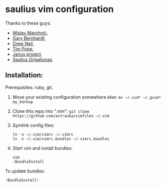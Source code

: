 saulius vim configuration
=========================

Thanks to these guys:

* [Mislav Marohnić](http://mislav.uniqpath.com),
* [Gary Bernhardt](http://destroyallsoftware.com),
* [Drew Neil](http://vimcasts.org),
* [Tim Pope](http://tbaggery.com),
* [Janus project](https://github.com/carlhuda/janus).
* [Saulius Grigaliunas](https://github.com/sauliusg/vimfiles).

## Installation:

Prerequisites: ruby, git.

1. Move your existing configuration somewhere else:
   `mv ~/.vim* ~/.gvim* my_backup`
2. Clone this repo into ".vim":
   `git clone https://github.com/astrauka/vimfiles ~/.vim`
3. Symlink config files:

    ````
    ln -s ~/.vim/vimrc ~/.vimrc
    ln -s ~/.vim/vimrc.bundles ~/.vimrc.bundles
    ````

4. Start vim and install bundles:

    ````
    vim
    :BundleInstall
    ````

To update bundles:

````
:BundleInstall!
````
